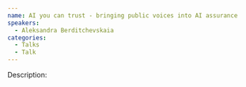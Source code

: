 ```yaml
---
name: AI you can trust - bringing public voices into AI assurance 
speakers:
  - Aleksandra Berditchevskaia
categories:
  - Talks
  - Talk
---
```


Description:
